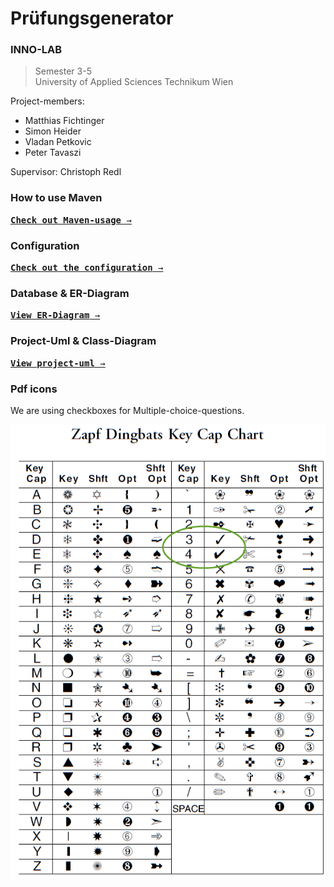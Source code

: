 # Prüfungsgenerator

### INNO-LAB

> Semester 3-5 \
> University of Applied Sciences Technikum Wien

Project-members:

- Matthias Fichtinger
- Simon Heider
- Vladan Petkovic
- Peter Tavaszi

Supervisor: Christoph Redl

### How to use Maven

[<kbd>**Check out Maven-usage** &rarr;</kbd>](docs/sites/how_to_use_maven.md)

### Configuration

[<kbd>**Check out the configuration** &rarr;</kbd>](docs/sites/config.md)

### Database & ER-Diagram

[<kbd>**View ER-Diagram** &rarr;</kbd>](docs/sites/er_diagram.md)

### Project-Uml & Class-Diagram

[<kbd>**View project-uml** &rarr;</kbd>](docs/sites/projekt.puml)

### Pdf icons

We are using checkboxes for Multiple-choice-questions.

<img src="./docs/pictures/pdf_icons.png">